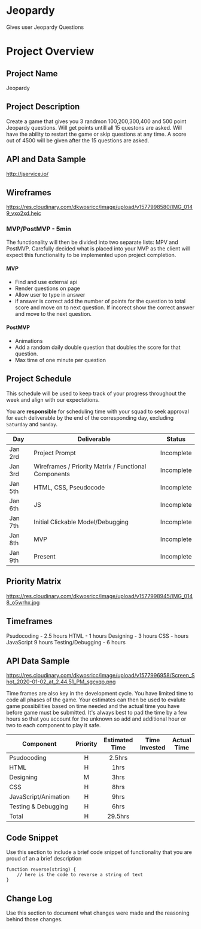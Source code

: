 # Jeopardy
Gives user Jeopardy Questions

# Project Overview

## Project Name

Jeopardy

## Project Description

Create a game that gives you 3 randmon 100,200,300,400 and 500 point Jeopardy questions. Will get points untill all 15 questons are asked. Will have the ability to restart the game or skip questions at any time. A score out of 4500 will be given after the 15 questions are asked. 

## API and Data Sample

http://jservice.io/


## Wireframes

https://res.cloudinary.com/dkwosricc/image/upload/v1577998580/IMG_0149_vxo2xd.heic

### MVP/PostMVP - 5min

The functionality will then be divided into two separate lists: MPV and PostMVP.  Carefully decided what is placed into your MVP as the client will expect this functionality to be implemented upon project completion.  

#### MVP 

- Find and use external api 
- Render questions on page
- Allow user to type in answer
- if answer is correct add the number of points for the question to total score and move on to next question. If incorect show the correct answer and move to the next question.

#### PostMVP 

- Animations
- Add a random daily double question that doubles the score for that question.
- Max time of one minute per question


## Project Schedule

This schedule will be used to keep track of your progress throughout the week and align with our expectations.  

You are **responsible** for scheduling time with your squad to seek approval for each deliverable by the end of the corresponding day, excluding `Saturday` and `Sunday`.

|  Day | Deliverable | Status
|---|---| ---|
|Jan 2rd| Project Prompt | Incomplete
|Jan 3rd| Wireframes / Priority Matrix / Functional Components | Incomplete
|Jan 5th| HTML, CSS, Pseudocode | Incomplete
|Jan 6th| JS | Incomplete
|Jan 7th| Initial Clickable Model/Debugging  | Incomplete
|Jan 8th| MVP | Incomplete
|Jan 9th| Present | Incomplete

## Priority Matrix

https://res.cloudinary.com/dkwosricc/image/upload/v1577998945/IMG_0148_o5wrhx.jpg

## Timeframes

Psudocoding - 2.5 hours
HTML - 1 hours
Designing - 3 hours
CSS - hours
JavaScript 9 hours
Testing/Debugging - 6 hours



## API Data Sample

https://res.cloudinary.com/dkwosricc/image/upload/v1577996958/Screen_Shot_2020-01-02_at_2.44.51_PM_sgcxqo.png


Time frames are also key in the development cycle.  You have limited time to code all phases of the game.  Your estimates can then be used to evalute game possibilities based on time needed and the actual time you have before game must be submitted. It's always best to pad the time by a few hours so that you account for the unknown so add and additional hour or two to each component to play it safe.

| Component | Priority | Estimated Time | Time Invested | Actual Time |
| --- | :---: |  :---: | :---: | :---: |
| Psudocoding | H | 2.5hrs|  |  |
| HTML | H | 1hrs|  |  |
| Designing | M | 3hrs|  |  |
| CSS | H | 8hrs| |  |
| JavaScript/Animation | H | 9hrs|  |  |
| Testing & Debugging | H | 6hrs|  |  |
| Total | H | 29.5hrs|  |  |


## Code Snippet

Use this section to include a brief code snippet of functionality that you are proud of an a brief description  

```
function reverse(string) {
	// here is the code to reverse a string of text
}
```

## Change Log
 Use this section to document what changes were made and the reasoning behind those changes.  
